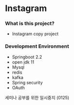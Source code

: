 # Instagram

### What is this project?
- Instagram copy project

### Development Environment
- Springboot 2.2
- open jdk 11
- Mysql
- redis
- kafka
- Spring security
- OAuth

세미나 공부를 위한 일시중지 (0125)
